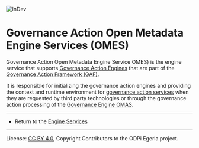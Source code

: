 <!-- SPDX-License-Identifier: CC-BY-4.0 -->
<!-- Copyright Contributors to the ODPi Egeria project. -->

![InDev](../../../open-metadata-publication/website/images/egeria-content-status-in-development.png#pagewidth)

# Governance Action Open Metadata Engine Services (OMES)

Governance Action Open Metadata Engine Service OMES) is the engine service
that supports [Governance Action Engines](../../frameworks/governance-action-framework/docs/governance-action-engine.md)
that are part of the [Governance Action Framework (GAF)](../../frameworks/governance-action-framework).

It is responsible for initializing the governance action engines and providing the
context and runtime environment for [governance action services](../../frameworks/governance-action-framework/docs/governance-action-service.md)
when they are requested by third party technologies or through
the governance action processing of the [Governance Engine OMAS](../../access-services/governance-engine).

----
* Return to the [Engine Services](..)

----
License: [CC BY 4.0](https://creativecommons.org/licenses/by/4.0/),
Copyright Contributors to the ODPi Egeria project.